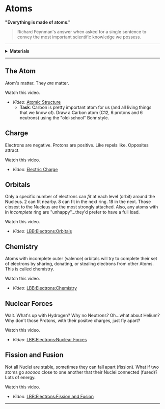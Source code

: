 # Atoms

**"Everything is made of atoms."**
> Richard Feynman's answer when asked for a single sentence to convey the most important scientific knowledge we possess.

----

<details><summary><b>Materials</b></summary><p>

Contents|Level|Description| # |Data|Link|
:-------|:---:|:----------|:-:|:--:|:--:|
Periodic Table|01|Periodic Table business card|1|[-D-](card)|[-L-](VK)

</p></details>

----

## The Atom

Atom's matter. They *are* matter.

Watch this video.
- *Video*: [Atomic Structure](https://vimeo.com/??????)
  - **Task**: Carbon is pretty important atom for us (and all living things that we know of). Draw a Carbon atom (C12, 6 protons and 6 neutrons) using the "old-school" Bohr style.

## Charge

Electrons are negative. Protons are positive. Like repels like. Opposites attract.

Watch this video.
- *Video*: [Electric Charge](https://vimeo.com/??????)

## Orbitals

Only a specific number of electrons can *fit* at each level (orbit) around the Nucleus. 2 can fit nearby. 8 can fit in the next ring. 18 in the next. Those closest to the Nucleus are the most strongly attached. Also, any atoms with in *incomplete* ring are "unhappy"...they'd prefer to have a full load.

Watch this video.
- *Video*: [LBB:Electrons:Orbitals](https://vimeo.com/??????)

## Chemistry

Atoms with incomplete outer (valence) orbitals will try to complete their set of electrons by sharing, donating, or stealing electrons from other Atoms. This is called chemistry.

Watch this video.
- *Video*: [LBB:Electrons:Chemistry](https://vimeo.com/??????)

## Nuclear Forces

Wait. What's up with Hydrogen? Why no Neutrons? Oh...what about Helium? Why don't those Protons, with their positve charges, just fly apart?

Watch this video.
- *Video*: [LBB:Electrons:Nuclear Forces](https://vimeo.com/??????)

## Fission and Fusion

Not all Nuclei are stable, sometimes they can fall apart (fission). What if two atoms go *sooooo* close to one another that their Nuclei connected (fused)? Lots of energy.

Watch this video.
- *Video*: [LBB:Electrons:Fission and Fusion](https://vimeo.com/??????)

----
